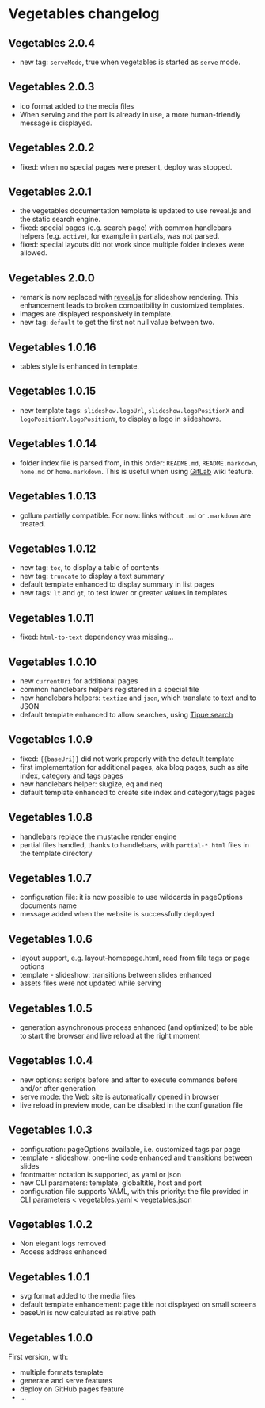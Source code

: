 # Vegetables changelog

## Vegetables 2.0.4

- new tag: `serveMode`, true when vegetables is started as `serve` mode.

## Vegetables 2.0.3

- ico format added to the media files
- When serving and the port is already in use, a more human-friendly message is displayed.

## Vegetables 2.0.2

- fixed: when no special pages were present, deploy was stopped.

## Vegetables 2.0.1

- the vegetables documentation template is updated to use reveal.js and the static search engine.
- fixed: special pages (e.g. search page) with common handlebars helpers (e.g. `active`), for example in partials, was not parsed.
- fixed: special layouts did not work since multiple folder indexes were allowed.

## Vegetables 2.0.0

- remark is now replaced with [reveal.js](http://lab.hakim.se/reveal-js/#/) for slideshow rendering. This enhancement leads to broken compatibility in customized templates.
- images are displayed responsively in template.
- new tag: `default` to get the first not null value between two.

## Vegetables 1.0.16

- tables style is enhanced in template.

## Vegetables 1.0.15

- new template tags: `slideshow.logoUrl`, `slideshow.logoPositionX` and `logoPositionY.logoPositionY`, to display a logo in slideshows.

## Vegetables 1.0.14

- folder index file is parsed from, in this order: `README.md`, `README.markdown`, `home.md` or `home.markdown`. This is useful when using [GitLab](https://about.gitlab.com/) wiki feature.

## Vegetables 1.0.13

- gollum partially compatible. For now: links without `.md` or `.markdown` are treated.

## Vegetables 1.0.12

- new tag: `toc`, to display a table of contents
- new tag: `truncate` to display a text summary
- default template enhanced to display summary in list pages
- new tags: `lt` and `gt`, to test lower or greater values in templates

## Vegetables 1.0.11

- fixed: `html-to-text` dependency was missing...

## Vegetables 1.0.10

- new `currentUri` for additional pages
- common handlebars helpers registered in a special file
- new handlebars helpers: `textize` and `json`, which translate to text and to JSON
- default template enhanced to allow searches, using [Tipue search](http://www.tipue.com)


## Vegetables 1.0.9

- fixed: `{{baseUri}}` did not work properly with the default template
- first implementation for additional pages, aka blog pages, such as site index, category and tags pages
- new handlebars helper: slugize, eq and neq
- default template enhanced to create site index and category/tags pages

## Vegetables 1.0.8

- handlebars replace the mustache render engine
- partial files handled, thanks to handlebars, with `partial-*.html` files in the template directory

## Vegetables 1.0.7

- configuration file: it is now possible to use wildcards in pageOptions documents name
- message added when the website is successfully deployed

## Vegetables 1.0.6

- layout support, e.g. layout-homepage.html, read from file tags or page options
- template - slideshow: transitions between slides enhanced
- assets files were not updated while serving

## Vegetables 1.0.5

- generation asynchronous process enhanced (and optimized) to be able to start the browser and live reload at the right moment

## Vegetables 1.0.4

- new options: scripts before and after to execute commands before and/or after generation
- serve mode: the Web site is automatically opened in browser
- live reload in preview mode, can be disabled in the configuration file

## Vegetables 1.0.3

- configuration: pageOptions available, i.e. customized tags par page
- template - slideshow: one-line code enhanced and transitions between slides
- frontmatter notation is supported, as yaml or json
- new CLI parameters: template, globaltitle, host and port
- configuration file supports YAML, with this priority: the file provided in CLI parameters < vegetables.yaml < vegetables.json

## Vegetables 1.0.2

- Non elegant logs removed
- Access address enhanced

## Vegetables 1.0.1

- svg format added to the media files
- default template enhancement: page title not displayed on small screens
- baseUri is now calculated as relative path

## Vegetables 1.0.0

First version, with:

- multiple formats template
- generate and serve features
- deploy on GitHub pages feature
- ...
